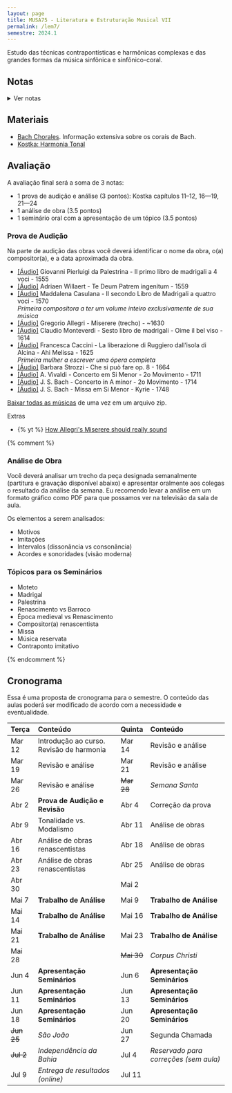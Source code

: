 ```yaml
---
layout: page
title: MUSA75 - Literatura e Estruturação Musical VII
permalink: /lem7/
semestre: 2024.1
---
```


Estudo das técnicas contrapontísticas e harmônicas complexas e das grandes
formas da música sinfônica e sinfônico-coral.

## Notas

<details>
  <summary>Ver notas</summary>

| Nome                          | Prova (3) | Análise (3.5) | Seminário (3.5) | Nota Final |
|:------------------------------|:----------|:--------------|:----------------|:-----------|
| Alex Cerqueira Marques        |           |               |                 | =sum       |
| Caroline Lima Turbiani        |           |               |                 | =sum       |
| Emyle Magna Santos Barbosa    |           |               |                 | =sum       |
| Gabriela Dalcom De Oliveira   |           |               |                 | =sum       |
| Joabe Jesus Borges            |           |               |                 | =sum       |
| João Henrique Souza E Souza   |           |               |                 | =sum       |
| Jonatan Silva De Oliveira     |           |               |                 | =sum       |
| Lizandra Dos Santos Goncalves |           |               |                 | =sum       |
| Rafael Santos Alencar         |           |               |                 | =sum       |
| Rebeca De Oliveira Lima       |           |               |                 | =sum       |
| Samuel Da Silva Ressurreição  |           |               |                 | =sum       |
| Tadeu Maciel Feitosa Campos   |           |               |                 | =sum       |
| Thiago Alves Pereira          |           |               |                 | =sum       |
| Wesley Alves Dos Santos       |           |               |                 | =sum       |

</details>

## Materiais

- [Bach Chorales](http://www.bach-chorales.com/Index.htm). Informação extensiva sobre os corais de Bach.
- [Kostka: Harmonia Tonal](https://nuvem.ufba.br/s/9s7D1lAU6nNfnoF)

## Avaliação

A avaliação final será a soma de 3 notas:

 - 1 prova de audição e análise (3 pontos): Kostka capítulos 11–12, 16—19, 21—24
 - 1 análise de obra (3.5 pontos)
 - 1 seminário oral com a apresentação de um tópico (3.5 pontos)


### Prova de Audição

Na parte de audição das obras você deverá identificar o nome da obra, o(a)
compositor(a), e a data aproximada da obra.

- [[Áudio]][1] Giovanni Pierluigi da Palestrina - Il primo libro de madrigali a 4 voci - 1555
- [[Áudio]][2] Adriaen Willaert - Te Deum Patrem ingenitum - 1559
- [[Áudio]][3] Maddalena Casulana - Il secondo Libro de Madrigali a quattro voci - 1570 <br/>
  _Primeira compositora a ter um volume inteiro exclusivamente de sua música_
- [[Áudio]][4] Gregorio Allegri - Miserere (trecho) - ~1630
- [[Áudio]][5] Claudio Monteverdi - Sesto libro de madrigali - Oime il bel viso - 1614
- [[Áudio]][6] Francesca Caccini - La liberazione di Ruggiero dall’isola di Alcina - Ahi Melissa - 1625 <br/>
  _Primeira mulher a escrever uma ópera completa_
- [[Áudio]][7] Barbara Strozzi - Che si può fare op. 8 - 1664
- [[Áudio]][8] A. Vivaldi - Concerto em Si Menor - 2o Movimento - 1711
- [[Áudio]][9] J. S. Bach - Concerto in A minor - 2o Movimento - 1714
- [[Áudio]][10] J. S. Bach - Missa em Si Menor - Kyrie - 1748

[Baixar todas as músicas][11] de uma vez em um arquivo zip.

[1]: https://nuvem.ufba.br/s/37ucoKUSN8igtSr
[2]: https://nuvem.ufba.br/s/JcPbGA6Q88XccH6
[3]: https://nuvem.ufba.br/s/o1A4U2TCETXtTSg
[4]: https://nuvem.ufba.br/s/SWnt6nMzUfzNyVp
[5]: https://nuvem.ufba.br/s/CbS75tsvqHKkWIW
[6]: https://nuvem.ufba.br/s/VbLKAhYCdrmnqbM
[7]: https://nuvem.ufba.br/s/6JFy5U2YNPonyJF
[8]: https://nuvem.ufba.br/s/cdv8gNa4w9AyekC
[9]: https://nuvem.ufba.br/s/dl32BNdHyfhCGgc
[10]: https://nuvem.ufba.br/s/cEsMIJ1O1rruC6I
[11]: https://nuvem.ufba.br/s/J0fpz4HGboIuWxW

Extras

- {% yt %} [How Allegri's Miserere should really sound](https://www.youtube.com/watch?v=h6hD8YtO5HI)


{% comment %}

### Análise de Obra

Você deverá analisar um trecho da peça designada semanalmente (partitura e
gravação disponível abaixo) e apresentar oralmente aos colegas o resultado da
análise da semana. Eu recomendo levar a análise em um formato gráfico como PDF
para que possamos ver na televisão da sala de aula.

Os elementos a serem analisados:
- Motivos
- Imitações
- Intervalos (dissonância vs consonância)
- Acordes e sonoridades (visão moderna)


### Tópicos para os Seminários

- Moteto
- Madrigal
- Palestrina
- Renascimento vs Barroco
- Época medieval vs Renascimento
- Compositor(a) renascentista
- Missa 
- Música reservata
- Contraponto imitativo

{% endcomment %}


## Cronograma

Essa é uma proposta de cronograma para o semestre. O conteúdo das aulas poderá
ser modificado de acordo com a necessidade e eventualidade.


| Terça             | Conteúdo                                 | Quinta            | Conteúdo                              |
|:------------------|:-----------------------------------------|:------------------|:--------------------------------------|
| Mar 12            | Introdução ao curso. Revisão de harmonia | Mar 14            | Revisão e análise                     |
| Mar 19            | Revisão e análise                        | Mar 21            | Revisão e análise                     |
| Mar 26            | Revisão e análise                        | <del>Mar 28</del> | _Semana Santa_                        |
| Abr 2             | **Prova de Audição e Revisão**           | Abr 4             | Correção da prova                     |
| Abr 9             | Tonalidade vs. Modalismo                 | Abr 11            | Análise de obras                      |
| Abr 16            | Análise de obras renascentistas          | Abr 18            | Análise de obras                      |
| Abr 23            | Análise de obras renascentistas          | Abr 25            | Análise de obras                      |
| Abr 30            |                                          | Mai 2             |                                       |
| Mai 7             | **Trabalho de Análise**                  | Mai 9             | **Trabalho de Análise**               |
| Mai 14            | **Trabalho de Análise**                  | Mai 16            | **Trabalho de Análise**               |
| Mai 21            | **Trabalho de Análise**                  | Mai 23            | **Trabalho de Análise**               |
| Mai 28            |                                          | <del>Mai 30</del> | _Corpus Christi_                      |
| Jun 4             | **Apresentação Seminários**              | Jun 6             | **Apresentação Seminários**           |
| Jun 11            | **Apresentação Seminários**              | Jun 13            | **Apresentação Seminários**           |
| Jun 18            | **Apresentação Seminários**              | Jun 20            | **Apresentação Seminários**           |
| <del>Jun 25</del> | _São João_                               | Jun 27            | Segunda Chamada                       |
| <del>Jul 2</del>  | _Independência da Bahia_                 | Jul 4             | _Reservado para correções (sem aula)_ |
| Jul 9             | _Entrega de resultados (online)_         | Jul 11            |                                       |

